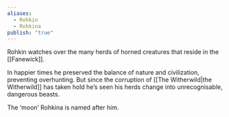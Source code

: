 ```yaml
---
aliases:
  - Rohkin
  - Rohkina
publish: "true"
---
```

Rohkin watches over the many herds of horned creatures that reside in the [[Fanewick]].

In happier times he preserved the balance of nature and civilization, preventing overhunting. But since the corruption of [[The Witherwild|the Witherwild]] has taken hold he’s seen his herds change into unrecognisable, dangerous beasts.

The ‘moon’ Rohkina is named after him. 